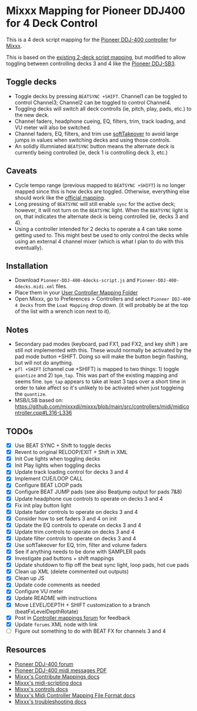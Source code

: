# Mixxx Mapping for Pioneer DDJ400 for 4 Deck Control

This is a 4 deck script mapping for the [Pioneer DDJ-400 controller](https://www.pioneerdj.com/en/product/controller/ddj-400/black/overview/) for [Mixxx](https://mixxx.org/).

This is based on the [existing 2-deck script mapping](https://manual.mixxx.org/2.3/en/hardware/controllers/pioneer_ddj_400.html), but modified to allow toggling between controlling decks 3 and 4 like the [Pioneer DDJ-SB3](https://manual.mixxx.org/2.3/en/hardware/controllers/pioneer_ddj_sb3.html).

## Toggle decks

- Toggle decks by pressing `BEATSYNC +SHIFT`. Channel1 can be toggled to control
  Channel3; Channel2 can be toggled to control Channel4.
- Toggling decks will switch all deck controlls (ie, pitch, play, pads, etc.) to the new deck.
- Channel faders, headphone cueing, EQ, filters, trim, track loading, and VU meter will also be switched.
- Channel faders, EQ, filters, and trim use
  [softTakeover](https://github.com/mixxxdj/mixxx/wiki/Midi-Scripting#soft-takeover)
  to avoid large jumps in values when switching decks and using those controls.
- An solidly illumniated `BEATSYNC` button means the alternate deck is currently
  being controlled (ie, deck 1 is controlling deck 3, etc.)

## Caveats

- Cycle tempo range (previous mapped to `BEATSYNC +SHIFT`) is no longer mapped
  since this is how decks are toggled. Otherwise, everything else should work like the [official mapping](https://manual.mixxx.org/2.3/en/hardware/controllers/pioneer_ddj_400.html).
- Long pressing of `BEATSYNC` will still enable `sync` for the active deck; however,
  it will not turn on the `BEATSYNC` light. When the `BEATSYNC` light is on, that
  indicates the alternate deck is being controlled (ie, decks 3 and 4).
- Using a controller intended for 2 decks to operate a 4 can take some getting
  used to. This might best be used to only control the decks while using an
  external 4 channel mixer (which is what I plan to do with this eventually).

## Installation

- Download `Pioneer-DDJ-400-4decks-script.js` and `Pioneer-DDJ-400-4decks.midi.xml` files.
- Place them in your [User Controller Mapping Folder](https://github.com/mixxxdj/mixxx/wiki/controller%20mapping%20file%20locations#user-controller-mapping-folder)
- Open Mixxx, go to Preferences > Controllers and select `Pioneer DDJ-400 4
  Decks` from the `Load Mapping` drop down. (it will probably be at the top of
  the list with a wrench icon next to it).

## Notes
- Secondary pad modes (keyboard, pad FX1, pad FX2, and key shift ) are still not
  implemented with this. These would normally be activated by the pad mode
  button +SHIFT. Doing so will make the button begin flashing, but will not do
  anything.
- `pfl +SHIFT` (channel cue +SHIFT) is mapped to two things: 1) toggle
  `quantize` and 2) `bpm_tap`. This was part of the existing mapping and seems
  fine. `bpm_tap` appears to take at least 3 taps over a short time in order to
  take affect so it's unlikely to be activated when just toggleing the `quantize`.
- MSB/LSB based on: https://github.com/mixxxdj/mixxx/blob/main/src/controllers/midi/midicontroller.cpp#L316-L336

## TODOs

- [x] Use BEAT SYNC + Shift to toggle decks
- [x] Revent to original RELOOP/EXIT + Shift in XML
- [x] Init Cue lights when toggling decks
- [x] Init Play lights when toggling decks
- [x] Update track loading control for decks 3 and 4
- [x] Implement CUE/LOOP CALL
- [x] Configure BEAT LOOP pads
- [x] Configure BEAT JUMP pads (see also Beatjump output for pads 7&8)
- [x] Update headphone cue controls to operate on decks 3 and 4
- [x] Fix init play button light
- [x] Update fader controls to operate on decks 3 and 4
- [x] Consider how to set faders 3 and 4 on init
- [x] Update the EQ controls to operate on decks 3 and 4
- [x] Update trim controls to operate on decks 3 and 4
- [x] Update filter controls to operate on decks 3 and 4
- [x] Use softTakeover for EQ, trim, filter and volume faders
- [x] See if anything needs to be done with SAMPLER pads
- [x] Investigate pad buttons + shift mappings
- [x] Update shutdown to flip off the beat sync light, loop pads, hot cue pads
- [x] Clean up XML (delete commented out outputs)
- [x] Clean up JS
- [x] Update code comments as needed
- [x] Configure VU meter
- [x] Update README with instructions
- [x] Move LEVEL/DEPTH + SHIFT customization to a branch (beatFxLevelDepthRotate)
- [x] Post in [Controller mappings forum](https://mixxx.discourse.group/c/controller-mappings/10) for feedback
- [x] Update `forums` XML node with link
- [ ] Figure out something to do with BEAT FX for channels 3 and 4

## Resources

- [Pioneer DDJ-400 forum](https://mixxx.discourse.group/t/pioneer-ddj-400/17476)
- [Pioneer DDJ-400 midi messages PDF](https://www.pioneerdj.com/-/media/pioneerdj/software-info/controller/ddj-400/ddj-400_midi_message_list_e1.pdf?la=en&hash=21267BEBE0C043449CBC2A039996279E3D14B8EB)
- [Mixxx's Contribute Mappings docs](https://github.com/mixxxdj/mixxx/wiki/Contributing-Mappings)
- [Mixxx's midi-scripting docs](https://github.com/mixxxdj/mixxx/wiki/Midi-Scripting)
- [Mixxx's controls docs](https://manual.mixxx.org/2.3/en/chapters/appendix/mixxx_controls.html)
- [Mixxx's Midi Controller Mapping File Format docs](https://github.com/mixxxdj/mixxx/wiki/MIDI%20controller%20mapping%20file%20format)
- [Mixxx's troubleshooting docs](https://github.com/mixxxdj/mixxx/wiki/troubleshooting)

